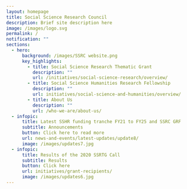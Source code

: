 ```yaml
---
layout: homepage
title: Social Science Research Council
description: Brief site description here
image: /images/logo.svg
permalink: /
notification: ""
sections:
  - hero:
      background: /images/SSRC website.png
      key_highlights:
        - title: Social Science Research Thematic Grant
          description: ""
          url: /initiatives/social-science-research/overview/
        - title: Social Science Humanities Research Fellowship
          description: ""
          url: initiatives/social-science-and-humanities/overview/
        - title: About Us
          description: ""
          url: /who-we-are/about-us/
  - infopic:
      title: Latest SSHR funding tranche FY21 to FY25 and SSRC GRF
      subtitle: Announcements
      button: Click here to read more
      url: news-and-events/latest-updates/update8/
      image: /images/updates7.jpg
  - infopic:
      title: Results of the 2020 SSRTG Call
      subtitle: Results
      button: Click here
      url: initiatives/grant-recipients/
      image: /images/updates6.jpg
---
```

